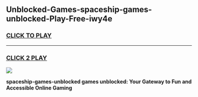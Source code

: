 
## Unblocked-Games-spaceship-games-unblocked-Play-Free-iwy4e
<h3>
<a href="https://premium76.site?title=spaceship-games-unblocked&ref=09A">CLICK TO PLAY</a></h3>
<hr>

<h3>
<a href="https://premium76.site?title=spaceship-games-unblocked&ref=09A">CLICK 2 PLAY</a>
  
</h3>

<a href="https://premium76.site?title=spaceship-games-unblocked&ref=09A"><img src="https://clearcache.store/games.png"></a>


**spaceship-games-unblocked games unblocked: Your Gateway to Fun and Accessible Online Gaming**
